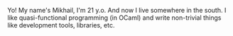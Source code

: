 <!-- ### Hi there 👋 -->

Yo! My name's Mikhail, I'm 21 y.o. And now I live somewhere in the south.
I like quasi-functional programming (in OCaml) and write non-trivial things
like development tools, libraries, etc.

<!-- I live somewhere near Moscow. -->
<!-- And now I am in an active search for a job....  -->

<!-- And now I am writing my degree work... -->

<!-- At the moment I am studying at [MPT](https://mpt.ru/) on specialty "Computer systems and complexes", where I study embedded systems, computer networks and some other stuff.  -->

[//]: # (Contact me: <a href = "mailto: unqtd@bk.ru">unqtd@bk.ru</a>. )


<!--
**unqtd/unqtd** is a ✨ _special_ ✨ repository because its `README.md` (this file) appears on your GitHub profile.

Here are some ideas to get you started:

- 🔭 I’m currently working on ...
- 🌱 I’m currently learning ...
- 👯 I’m looking to collaborate on ...
- 🤔 I’m looking for help with ...
- 💬 Ask me about ...
- 📫 How to reach me: ...
- 😄 Pronouns: ...
- ⚡ Fun fact: ...
-->
